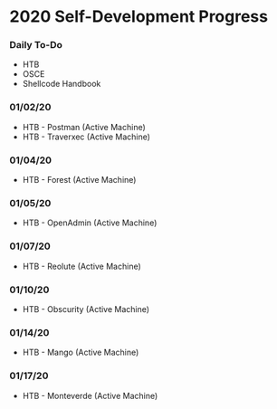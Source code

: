 # 2020 Self-Development Progress
### Daily To-Do
* HTB
* OSCE
* Shellcode Handbook

### 01/02/20
* HTB - Postman (Active Machine)
* HTB - Traverxec (Active Machine)

### 01/04/20
* HTB - Forest (Active Machine)

### 01/05/20
* HTB - OpenAdmin (Active Machine)

### 01/07/20
* HTB - Reolute (Active Machine)

### 01/10/20
* HTB - Obscurity (Active Machine)

### 01/14/20
* HTB - Mango (Active Machine)

### 01/17/20
* HTB - Monteverde (Active Machine)
